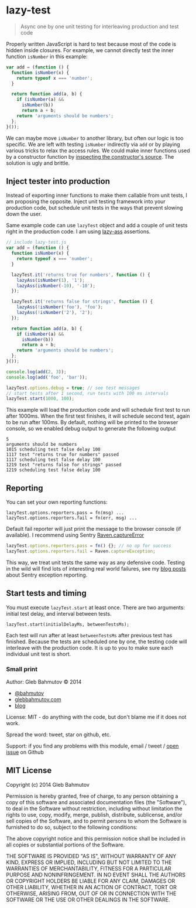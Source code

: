 # lazy-test

> Async one by one unit testing for interleaving production and test code

Properly written JavaScript is hard to test because most of the code
is hidden inside closures. For example, we cannot directly test
the inner function `isNumber` in this example:

```js
var add = (function () {
  function isNumber(x) {
    return typeof x === 'number';
  }

  return function add(a, b) {
    if (isNumber(a) &&
      isNumber(b))
      return a + b;
    return 'arguments should be numbers';
  };
}());
```

We can maybe move `isNumber` to another library, but often our logic is too specific.
We are left with testing `isNumber` indirectly via `add` or by playing various tricks
to relax the access rules. We could make inner functions used by a constructor function
by [inspecting the constructor's source](http://www.htmlgoodies.com/html5/javascript/accessing-private-functions-in-javascript-nested-functions.html). The solution is ugly and brittle.

## Inject tester into production

Instead of exporting inner functions to make them callable from unit tests, I am
proposing the opposite. Inject unit testing framework into your production code, but schedule
unit tests in the ways that prevent slowing down the user.

Same example code can use `lazyTest` object and add a couple of unit tests right in the production
code. I am using [lazy-ass](https://github.com/bahmutov/lazy-ass) assertions.

```js
// include lazy-test.js
var add = (function () {
  function isNumber(x) {
    return typeof x === 'number';
  }

  lazyTest.it('returns true for numbers', function () {
    lazyAss(isNumber(1), '1');
    lazyAss(isNumber(-10), '-10');
  });

  lazyTest.it('returns false for strings', function () {
    lazyAss(!isNumber('foo'), 'foo');
    lazyAss(!isNumber('2'), '2');
  });

  return function add(a, b) {
    if (isNumber(a) &&
      isNumber(b))
      return a + b;
    return 'arguments should be numbers';
  };
}());

console.log(add(2, 3));
console.log(add('foo', 'bar'));

lazyTest.options.debug = true; // see test messages
// start tests after 1 second, run tests with 100 ms intervals
lazyTest.start(1000, 100);
```

This example will load the production code and will schedule first test to run after 1000ms.
When the first test finishes, it will schedule second test, again to be run after 100ms.
By default, nothing will be printed to the browser console, so we enabled debug output to
generate the following output

    5
    arguments should be numbers
    1015 scheduling test false delay 100
    1117 test "returns true for numbers" passed
    1117 scheduling test false delay 100
    1219 test "returns false for strings" passed
    1219 scheduling test false delay 100

## Reporting

You can set your own reporting functions:

    lazyTest.options.reporters.pass = fn(msg) ...
    lazyTest.options.reporters.fail = fn(err, msg) ...

Default fail reporter will just print the message to the browser console (if available).
I recommend using Sentry [Raven.captureError](http://raven-js.readthedocs.org/en/latest/usage/#how-to-actually-capture-an-error-correctly)

```js
lazyTest.options.reporters.pass = fn() {}; // no op for success
lazyTest.options.reporters.fail = Raven.captureException;
```

This way, we treat unit tests the same way as any defensive code. Testing in the wild
will find lots of interesting real world failures, see my
[blog posts](http://bahmutov.calepin.co/tag/sentry.html) about Sentry exception reporting.

## Start tests and timing

You must execute `lazyTest.start` at least once. There are two arguments: initial test delay,
and interval between tests.

    lazyTest.start(initialDelayMs, betweenTestsMs);

Each test will run after at least `betweenTestsMs` after previous test has finished.
Because the tests are scheduled one by one, the testing code will interleave with the production
code. It is up to you to make sure each individual unit test is short.

### Small print

Author: Gleb Bahmutov &copy; 2014

* [@bahmutov](https://twitter.com/bahmutov)
* [glebbahmutov.com](http://glebbahmutov.com)
* [blog](http://bahmutov.calepin.co/)

License: MIT - do anything with the code, but don't blame me if it does not work.

Spread the word: tweet, star on github, etc.

Support: if you find any problems with this module, email / tweet /
[open issue](https://github.com/bahmutov/lazy-test/issues?state=open) on Github

## MIT License

Copyright (c) 2014 Gleb Bahmutov

Permission is hereby granted, free of charge, to any person
obtaining a copy of this software and associated documentation
files (the "Software"), to deal in the Software without
restriction, including without limitation the rights to use,
copy, modify, merge, publish, distribute, sublicense, and/or sell
copies of the Software, and to permit persons to whom the
Software is furnished to do so, subject to the following
conditions:

The above copyright notice and this permission notice shall be
included in all copies or substantial portions of the Software.

THE SOFTWARE IS PROVIDED "AS IS", WITHOUT WARRANTY OF ANY KIND,
EXPRESS OR IMPLIED, INCLUDING BUT NOT LIMITED TO THE WARRANTIES
OF MERCHANTABILITY, FITNESS FOR A PARTICULAR PURPOSE AND
NONINFRINGEMENT. IN NO EVENT SHALL THE AUTHORS OR COPYRIGHT
HOLDERS BE LIABLE FOR ANY CLAIM, DAMAGES OR OTHER LIABILITY,
WHETHER IN AN ACTION OF CONTRACT, TORT OR OTHERWISE, ARISING
FROM, OUT OF OR IN CONNECTION WITH THE SOFTWARE OR THE USE OR
OTHER DEALINGS IN THE SOFTWARE.
